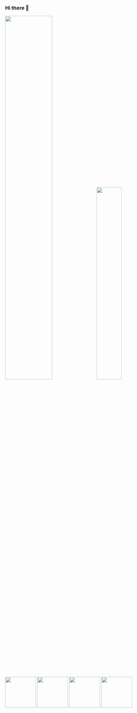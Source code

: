 ### Hi there 👋

<div class='container'>
<img style="height: auto; width: 55%;" class="img" src="https://github-readme-stats.vercel.app/api?username=jvds-dev&show_icons=true&theme=tokyonight" />
&nbsp;
&nbsp;
<img style="height: auto; width: 40%;" class="img" src="https://github-readme-stats.vercel.app/api/top-langs/?username=anuraghazra&hide_progress=false&langs_count=4&theme=tokyonight" /></div>
</div>

<img src="https://raw.githubusercontent.com/jvds-dev/images/main/html.png?token=GHSAT0AAAAAACHM2TUZ62A6ETWADYZARMSQZIHTGTQ" width="100">
<img src="https://raw.githubusercontent.com/jvds-dev/images/main/css.png?token=GHSAT0AAAAAACHM2TUYR72X4ZAWFOYKLRL2ZIHTHHA" width='100'>
<img src="https://raw.githubusercontent.com/jvds-dev/images/main/js.png?token=GHSAT0AAAAAACHM2TUZGTIR2MCG3LVIDZ7MZIHTIXQ" width="100">
<img src="https://raw.githubusercontent.com/jvds-dev/images/main/pythonB.png?token=GHSAT0AAAAAACHM2TUZ7HH4NELSI67YOSDEZIHTJAA" width="100">
